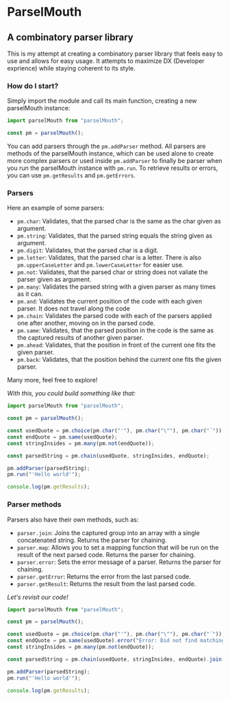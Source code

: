 # ParselMouth
## A combinatory parser library

This is my attempt at creating a combinatory parser library that feels easy to use and allows for easy usage. It attempts to maximize DX (Developer exprience) while staying coherent to its style.

### How do I start?

Simply import the module and call its main function, creating a new parselMouth instance:

```ts
import parselMouth from "parselMouth";

const pm = parselMouth();
```

You can add parsers through the ```pm.addParser``` method. All parsers are methods of the parselMouth instance, which can be used alone to create more complex parsers or used inside ```pm.addParser``` to finally be parser when you run the parselMouth instance with ```pm.run```. To retrieve results or errors, you can use ```pm.getResults``` and ```pm.getErrors```.

### Parsers

Here an example of some parsers:
 - ```pm.char```: Validates, that the parsed char is the same as the char given as argument.
 - ```pm.string```: Validates, that the parsed string equals the string given as argument.
 - ```pm.digit```: Validates, that the parsed char is a digit.
 - ```pm.letter```: Validates, that the parsed char is a letter. There is also ```pm.upperCaseLetter``` and ```pm.lowerCaseLetter``` for easier use.
 - ```pm.not```: Validates, that the parsed char or string does not valiate the parser given as argument.
 - ```pm.many```: Validates the parsed string with a given parser as many times as it can.
 - ```pm.and```: Validates the current position of the code with each given parser. It does not travel along the code
 - ```pm.chain```: Validates the parsed code with each of the parsers applied one after another, moving on in the parsed code.
 - ```pm.same```: Validates, that the parsed position in the code is the same as the captured results of another given parser.
 - ```pm.ahead```: Validates, that the position in front of the current one fits the given parser.
 - ```pm.back```: Validates, that the position behind the current one fits the given parser.

Many more, feel free to explore!

*With this, you could build something like that:*
```ts
import parselMouth from "parselMouth";

const pm = parselMouth();

const usedQuote = pm.choice(pm.char("'"), pm.char("\""), pm.char("´"));
const endQuote = pm.same(usedQuote);
const stringInsides = pm.many(pm.not(endQuote));

const parsedString = pm.chain(usedQuote, stringInsides, endQuote);

pm.addParser(parsedString);
pm.run("'Hello world'");

console.log(pm.getResults);
```

### Parser methods

Parsers also have their own methods, such as:
 - ```parser.join```: Joins the captured group into an array with a single concatenated string. Returns the parser for chaining.
 - ```parser.map```: Allows you to set a mapping function that will be run on the result of the next parsed code. Returns the parser for chaining.
 - ```parser.error```: Sets the error message of a parser. Returns the parser for chaining.
 - ```parser.getError```: Returns the error from the last parsed code.
 - ```parser.getResult```: Returns the result from the last parsed code.

*Let's revisit our code!*
```ts
import parselMouth from "parselMouth";

const pm = parselMouth();

const usedQuote = pm.choice(pm.char("'"), pm.char("\""), pm.char("´"));
const endQuote = pm.same(usedQuote).error("Error: Did not find matching quotes at end of string.");
const stringInsides = pm.many(pm.not(endQuote));

const parsedString = pm.chain(usedQuote, stringInsides, endQuote).join();

pm.addParser(parsedString);
pm.run("'Hello world'");

console.log(pm.getResults);
```
